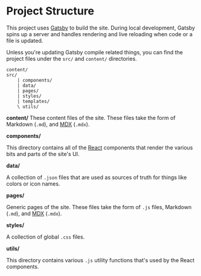# Project Structure

This project uses [Gatsby](https://www.gatsbyjs.org/) to build the site. During local development, Gatsby spins up a server and handles rendering and live reloading when code or a file is updated.

Unless you're updating Gatsby compile related things, you can find the project files under the `src/` and `content/` directories.

```
content/
src/
	| components/
	| data/
	| pages/
	| styles/
	| templates/
	\ utils/
```

**content/**
These content files of the site. These files take the form of Markdown (`.md`), and [MDX](https://mdxjs.com/) (`.mdx`).

**components/**

This directory contains all of the [React](https://reactjs.org/) components that render the various bits and parts of the site's UI.

**data/**

A collection of `.json` files that are used as sources of truth for things like colors or icon names.

**pages/**

Generic pages of the site. These files take the form of `.js` files, Markdown (`.md`), and [MDX](https://mdxjs.com/) (`.mdx`).

**styles/**

A collection of global `.css` files.

**utils/**

This directory contains various `.js` utility functions that's used by the React components.
